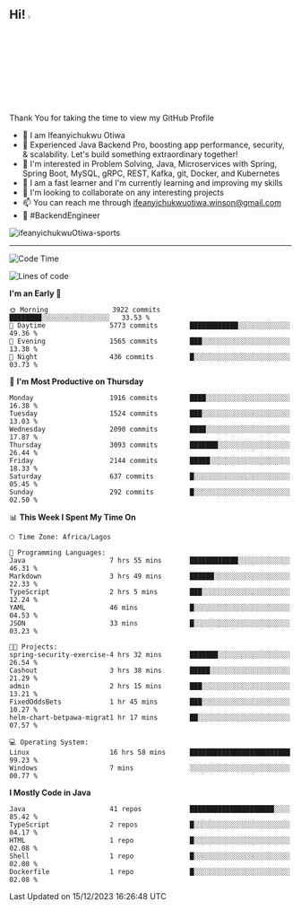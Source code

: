 <!-- BLOG-POST-LIST:START --><!-- BLOG-POST-LIST:END -->

## Hi! <img src="https://media.giphy.com/media/hvRJCLFzcasrR4ia7z/giphy.gif" width="4%"> 

Thank You for taking the time to view my GitHub Profile

- 👋 I am Ifeanyichukwu Otiwa
- 🚀 Experienced Java Backend Pro, boosting app performance, security, & scalability. Let's build something extraordinary together!
- 👀 I'm interested in Problem Solving, Java, Microservices with Spring, Spring Boot, MySQL, gRPC, REST, Kafka, git, Docker, and Kubernetes
- 🌱 I am a fast learner and I'm currently learning and improving my skills
- 💞️ I'm looking to collaborate on any interesting projects
- 📫 You can reach me through ifeanyichukwuotiwa.winson@gmail.com
- 🚀 #BackendEngineer

<p align="left" marginTop="10px"> <img src="https://komarev.com/ghpvc/?username=ifeanyichukwuOtiwa-sports&label=Profile%20views&color=0e75b6&style=for-the-badge" alt="ifeanyichukwuOtiwa-sports" /> </p>

***

<!--START_SECTION:waka-->
![Code Time](http://img.shields.io/badge/Code%20Time-2%2C037%20hrs%2016%20mins-blue)

![Lines of code](https://img.shields.io/badge/From%20Hello%20World%20I%27ve%20Written-4.3%20million%20lines%20of%20code-blue)

**I'm an Early 🐤** 

```text
🌞 Morning                3922 commits        ████████░░░░░░░░░░░░░░░░░   33.53 % 
🌆 Daytime                5773 commits        ████████████░░░░░░░░░░░░░   49.36 % 
🌃 Evening                1565 commits        ███░░░░░░░░░░░░░░░░░░░░░░   13.38 % 
🌙 Night                  436 commits         █░░░░░░░░░░░░░░░░░░░░░░░░   03.73 % 
```
📅 **I'm Most Productive on Thursday** 

```text
Monday                   1916 commits        ████░░░░░░░░░░░░░░░░░░░░░   16.38 % 
Tuesday                  1524 commits        ███░░░░░░░░░░░░░░░░░░░░░░   13.03 % 
Wednesday                2090 commits        ████░░░░░░░░░░░░░░░░░░░░░   17.87 % 
Thursday                 3093 commits        ███████░░░░░░░░░░░░░░░░░░   26.44 % 
Friday                   2144 commits        █████░░░░░░░░░░░░░░░░░░░░   18.33 % 
Saturday                 637 commits         █░░░░░░░░░░░░░░░░░░░░░░░░   05.45 % 
Sunday                   292 commits         █░░░░░░░░░░░░░░░░░░░░░░░░   02.50 % 
```


📊 **This Week I Spent My Time On** 

```text
🕑︎ Time Zone: Africa/Lagos

💬 Programming Languages: 
Java                     7 hrs 55 mins       ████████████░░░░░░░░░░░░░   46.31 % 
Markdown                 3 hrs 49 mins       ██████░░░░░░░░░░░░░░░░░░░   22.33 % 
TypeScript               2 hrs 5 mins        ███░░░░░░░░░░░░░░░░░░░░░░   12.24 % 
YAML                     46 mins             █░░░░░░░░░░░░░░░░░░░░░░░░   04.53 % 
JSON                     33 mins             █░░░░░░░░░░░░░░░░░░░░░░░░   03.23 % 

🐱‍💻 Projects: 
spring-security-exercise-4 hrs 32 mins       ███████░░░░░░░░░░░░░░░░░░   26.54 % 
Cashout                  3 hrs 38 mins       █████░░░░░░░░░░░░░░░░░░░░   21.29 % 
admin                    2 hrs 15 mins       ███░░░░░░░░░░░░░░░░░░░░░░   13.21 % 
FixedOddsBets            1 hr 45 mins        ███░░░░░░░░░░░░░░░░░░░░░░   10.27 % 
helm-chart-betpawa-migrat1 hr 17 mins        ██░░░░░░░░░░░░░░░░░░░░░░░   07.57 % 

💻 Operating System: 
Linux                    16 hrs 58 mins      █████████████████████████   99.23 % 
Windows                  7 mins              ░░░░░░░░░░░░░░░░░░░░░░░░░   00.77 % 
```

**I Mostly Code in Java** 

```text
Java                     41 repos            █████████████████████░░░░   85.42 % 
TypeScript               2 repos             █░░░░░░░░░░░░░░░░░░░░░░░░   04.17 % 
HTML                     1 repo              █░░░░░░░░░░░░░░░░░░░░░░░░   02.08 % 
Shell                    1 repo              █░░░░░░░░░░░░░░░░░░░░░░░░   02.08 % 
Dockerfile               1 repo              █░░░░░░░░░░░░░░░░░░░░░░░░   02.08 % 
```




 Last Updated on 15/12/2023 16:26:48 UTC
<!--END_SECTION:waka-->

<!--
<p align="center">
![trophy](https://github-profile-trophy.vercel.app/?username=ifeanyichukwuOtiwa-sports&theme=onedark) (https://github.com/ryo-ma/github-profile-trophy)
</p>
-->

<!---
ifeanyi-otiwa/ifeanyi-otiwa is a ✨ special ✨ repository because its `README.md` (this file) appears on your GitHub profile.
You can click the Preview link to take a look at your changes.
--->
